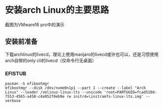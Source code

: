 <!--
 * @Author: leejkee
 * @FilePath: \undefinedc:\Users\CWW\Desktop\useless_note\arch\arch.md
 * @Date: 2022-05-29 22:02:54
 * @LastEditTime: 2022-05-29 22:05:47
 * @Description: 
-->
# 安装arch Linux的主要思路
截图为VMware16 pro中的演示
## 安装前准备
下载archlinux的livecd，理论上使用manjaro的livecd或许也可以，还是习惯使用arch自带的only cli的livecd（仅命令行无桌面）
### EFISTUB
```shell
pacman -S efibootmgr
efibootmgr --disk /dev/nvme0n1p1 --part 1 --create --label "Arch Linux" --loader /vmlinuz-linux-lts --unicode 'root=PARTUUID=fcad510d-7553-4565-a458-c4a952f0eb9e rw initrd=\initramfs-linux-lts.img' --verbose
```

